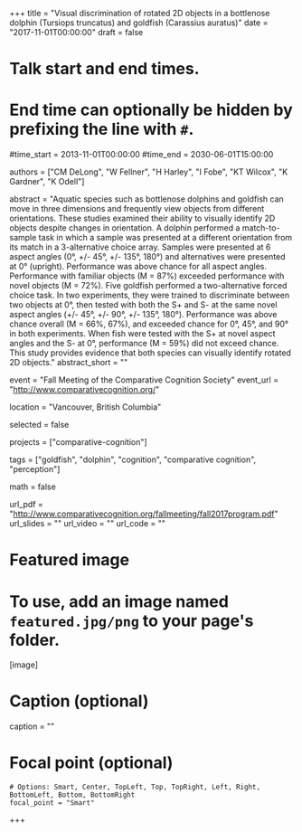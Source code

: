 +++
title = "Visual discrimination of rotated 2D objects in a bottlenose dolphin (Tursiops truncatus) and goldfish (Carassius auratus)"
date = "2017-11-01T00:00:00"
draft = false

# Talk start and end times.
#   End time can optionally be hidden by prefixing the line with `#`.
#time_start = 2013-11-01T00:00:00
#time_end = 2030-06-01T15:00:00

authors = ["CM DeLong", "W Fellner", "H Harley", "I Fobe", "KT Wilcox", "K Gardner", "K Odell"]

abstract = "Aquatic species such as bottlenose dolphins and goldfish can move in three dimensions and frequently view objects from different orientations. These studies examined their ability to visually identify 2D objects despite changes in orientation. A dolphin performed a match-to-sample task in which a sample was presented at a different orientation from its match in a 3-alternative choice array. Samples were presented at 6 aspect angles (0°, +/- 45°, +/-  135°, 180°) and alternatives were presented at 0° (upright). Performance was above chance for all aspect angles. Performance with familiar objects (M = 87%) exceeded performance with novel objects (M = 72%). Five goldfish performed a two-alternative forced choice task. In two experiments, they were trained to discriminate between two objects at 0°, then tested with both the S+ and S-  at the same novel aspect angles (+/- 45°, +/- 90°, +/-  135°, 180°). Performance was above chance overall (M = 66%, 67%), and exceeded chance for 0°, 45°, and 90° in both experiments. When fish were tested with the S+ at novel aspect angles and the S- at 0°, performance (M = 59%) did not exceed chance. This study provides evidence that both species can visually identify rotated 2D objects."
abstract_short = ""

event = "Fall Meeting of the Comparative Cognition Society"
event_url = "http://www.comparativecognition.org/"

location = "Vancouver, British Columbia"

selected = false

projects = ["comparative-cognition"]

tags = ["goldfish", "dolphin", "cognition", "comparative cognition", "perception"]

math = false

url_pdf = "http://www.comparativecognition.org/fallmeeting/fall2017program.pdf"
url_slides = ""
url_video = ""
url_code = ""

# Featured image
# To use, add an image named `featured.jpg/png` to your page's folder.
[image]
  # Caption (optional)
  caption = ""

  # Focal point (optional)
    # Options: Smart, Center, TopLeft, Top, TopRight, Left, Right, BottomLeft, Bottom, BottomRight
    focal_point = "Smart"

+++
